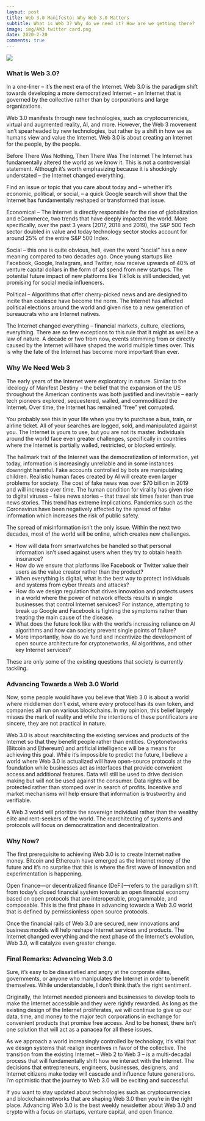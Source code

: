 ```yaml
---
layout: post
title: Web 3.0 Manifesto: Why Web 3.0 Matters
subtitle: What is Web 3? Why do we need it? How are we getting there?
image: img/AW3 twitter card.png
date: 2020-2-20
comments: true
---
```

<img src="https://cdn.substack.com/image/fetch/w_1456,c_limit,f_auto,q_auto:good/https%3A%2F%2Fbucketeer-e05bbc84-baa3-437e-9518-adb32be77984.s3.amazonaws.com%2Fpublic%2Fimages%2Fd41da3b8-b116-48ac-8bd0-9ee30df2fe3b_940x788.png">

### What is Web 3.0? 
     
In a one-liner – it’s the next era of the Internet. Web 3.0 is the paradigm shift towards developing a more democratized Internet – an Internet that is governed by the collective rather than by corporations and large organizations. 

Web 3.0 manifests through new technologies, such as cryptocurrencies, virtual and augmented reality, AI, and more. However, the Web 3 movement isn’t spearheaded by new technologies, but rather by a shift in how we as humans view and value the Internet. Web 3.0 is about creating an Internet for the people, by the people. 

Before There Was Nothing, Then There Was The Internet 
The Internet has fundamentally altered the world as we know it. This is not a controversial statement. Although it’s worth emphasizing because it is shockingly understated – the Internet changed everything. 

Find an issue or topic that you care about today and – whether it’s economic, political, or social, – a quick Google search will show that the Internet has fundamentally reshaped or transformed that issue. 

Economical – The Internet is directly responsible for the rise of globalization and eCommerce, two trends that have deeply impacted the world. More specifically, over the past 3 years (2017, 2018 and 2019), the S&P 500 Tech sector doubled in value and today technology sector stocks account for around 25% of the entire S&P 500 Index. 

Social – this one is quite obvious, hell, even the word “social” has a new meaning compared to two decades ago. Once young startups like Facebook, Google, Instagram, and Twitter, now receive upwards of 40% of venture capital dollars in the form of ad spend from new startups. The potential future impact of new platforms like TikTok is still undecided, yet promising for social media influencers. 

Political – Algorithms that offer cherry-picked news and are designed to incite than coalesce have become the norm. The Internet has affected political elections around the world and given rise to a new generation of bureaucrats who are Internet natives.

The Internet changed everything – financial markets, culture, elections, everything. There are so few exceptions to this rule that it might as well be a law of nature. A decade or two from now, events stemming from or directly caused by the Internet will have shaped the world multiple times over. This is why the fate of the Internet has become more important than ever. 

### Why We Need Web 3 
The early years of the Internet were exploratory in nature. Similar to the ideology of Manifest Destiny – the belief that the expansion of the US throughout the American continents was both justified and inevitable – early tech pioneers explored, sequestered, walled, and commoditized the Internet. Over time, the Internet has remained “free” yet corrupted.

You probably see this in your life when you try to purchase a bus, train, or airline ticket. All of your searches are logged, sold, and manipulated against you. The Internet is yours to use, but you are not its master. Individuals around the world face even greater challenges, specifically in countries where the Internet is partially walled, restricted, or blocked entirely. 

The hallmark trait of the Internet was the democratization of information, yet today, information is increasingly unreliable and in some instances downright harmful. Fake accounts controlled by bots are manipulating children. Realistic human faces created by AI will create even larger problems for society. The cost of fake news was over $70 billion in 2019 and will increase over time. The human condition for virality has given rise to digital viruses – false news stories – that travel six times faster than true news stories. This trend has extreme implications. Pandemics such as the Coronavirus have been negatively affected by the spread of false information which increases the risk of public safety. 

The spread of misinformation isn’t the only issue. Within the next two decades, most of the world will be online, which creates new challenges. 
- How will data from smartwatches be handled so that personal information isn’t used against users when they try to obtain health insurance? 
- How do we ensure that platforms like Facebook or Twitter value their users as the value creator rather than the product?
- When everything is digital, what is the best way to protect individuals and systems from cyber threats and attacks? 
- How do we design regulation that drives innovation and protects users in a world where the power of network effects results in single businesses that control Internet services? For instance, attempting to break up Google and Facebook is fighting the symptoms rather than treating the main cause of the disease.
- What does the future look like with the world’s increasing reliance on AI algorithms and how can society prevent single points of failure? 
- More importantly, how do we fund and incentivize the development of open source architecture for cryptonetworks, AI algorithms, and other key Internet services? 

These are only some of the existing questions that society is currently tackling.  

### Advancing Towards a Web 3.0 World
Now, some people would have you believe that Web 3.0 is about a world where middlemen don’t exist, where every protocol has its own token, and companies all run on various blockchains. In my opinion, this belief largely misses the mark of reality and while the intentions of these pontificators are sincere, they are not practical in nature. 

Web 3.0 is about rearchitecting the existing services and products of the Internet so that they benefit people rather than entities. Cryptonetworks (Bitcoin and Ethereum) and artificial intelligence will be a means for achieving this goal. While it’s impossible to predict the future, I believe a world where Web 3.0 is actualized will have open-source protocols at the foundation while businesses act as interfaces that provide convenient access and additional features. Data will still be used to drive decision making but will not be used against the consumer. Data rights will be protected rather than stomped over in search of profits. Incentive and market mechanisms will help ensure that information is trustworthy and verifiable. 

A Web 3 world will prioritize the sovereign individual rather than the wealthy elite and rent-seekers of the world. The rearchitecting of systems and protocols will focus on democratization and decentralization. 

### Why Now? 
The first prerequisite to achieving Web 3.0 is to create Internet native money. Bitcoin and Ethereum have emerged as the Internet money of the future and it’s no surprise that this is where the first wave of innovation and experimentation is happening. 

Open finance—or decentralized finance (DeFi)—refers to the paradigm shift from today’s closed financial system towards an open financial economy based on open protocols that are interoperable, programmable, and composable. This is the first phase in advancing towards a Web 3.0 world that is defined by permissionless open source protocols. 

Once the financial rails of Web 3.0 are secured, new innovations and business models will help reshape Internet services and products. The Internet changed everything and the next phase of the Internet’s evolution, Web 3.0,  will catalyze even greater change. 

### Final Remarks: Advancing Web 3.0
Sure, it’s easy to be dissatisfied and angry at the corporate elites, governments, or anyone who manipulates the Internet in order to benefit themselves. While understandable, I don’t think that’s the right sentiment.

Originally, the Internet needed pioneers and businesses to develop tools to make the Internet accessible and they were rightly rewarded. As long as the existing design of the Internet proliferates, we will continue to give up our data, time, and money to the major tech corporations in exchange for convenient products that promise free access. And to be honest, there isn’t one solution that will act as a panacea for all these issues. 

As we approach a world increasingly controlled by technology, it’s vital that we design systems that realign incentives in favor of the collective. The transition from the existing Internet – Web 2  to Web 3 – is a multi-decadal process that will fundamentally shift how we interact with the Internet. The decisions that entrepreneurs, engineers, businesses, designers, and Internet citizens make today will cascade and influence future generations. I’m optimistic that the journey to Web 3.0 will be exciting and successful.

If you want to stay updated about technologies such as cryptocurrencies and blockchain networks that are shaping Web 3.0 then you’re in the right place. Advancing Web 3.0 is the best weekly newsletter about Web 3.0 and crypto with a focus on startups, venture capital, and open finance. 
